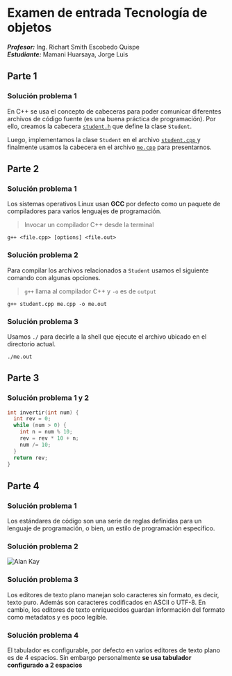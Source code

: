 # Examen de entrada Tecnología de objetos

***Profesor:*** Ing. Richart Smith Escobedo Quispe <br>
***Estudiante:*** Mamani Huarsaya, Jorge Luis

## Parte 1

### Solución problema 1

En C++ se usa el concepto de cabeceras para poder comunicar
diferentes archivos de código fuente (es una buena práctica de
programación). Por ello, creamos la cabecera
[`student.h`](./src/student.h) que define la clase `Student`.

Luego, implementamos la clase `Student` en el archivo
[`student.cpp` ](./src/student.cpp) y finalmente usamos la
cabecera en el archivo [`me.cpp`](./src/me.cpp) para presentarnos.

## Parte 2

### Solución problema 1

Los sistemas operativos Linux usan **GCC** por defecto como un
paquete de compiladores para varios lenguajes de programación.

> Invocar un compilador C++ desde la terminal
~~~
g++ <file.cpp> [options] <file.out>
~~~


### Solución problema 2

Para compilar los archivos relacionados a `Student` usamos el
siguiente comando con algunas opciones.

> `g++` llama al compilador C++ y `-o` es de `output`  
~~~
g++ student.cpp me.cpp -o me.out
~~~

### Solución problema 3

Usamos `./` para decirle a la shell que ejecute el archivo ubicado
en el directorio actual.

~~~
./me.out
~~~

## Parte 3

### Solución problema 1 y 2

```cpp
int invertir(int num) {
  int rev = 0;
  while (num > 0) {
    int n = num % 10;
    rev = rev * 10 + n;
    num /= 10;
  }
  return rev;
}
```

## Parte 4

### Solución problema 1

Los estándares de código son una serie de reglas definidas
para un lenguaje de programación, o bien, un estilo de
programación específico.

### Solución problema 2

![Alan Kay](https://i0.wp.com/imgs.hipertextual.com/wp-content/uploads/2011/10/Alan_Kay.jpg?fit=800%2C533&quality=70&strip=all&ssl=1)

### Solución problema 3

Los editores de texto plano manejan solo caracteres sin formato, es
decir, texto puro. Además son caracteres codificados en ASCII o UTF-8.
En cambio, los editores de texto enriquecidos guardan información
del formato como metadatos y es poco legible.

### Solución problema 4

El tabulador es configurable, por defecto en varios editores de
texto plano es de 4 espacios. Sin embargo personalmente **se usa 
tabulador configurado a 2 espacios**
